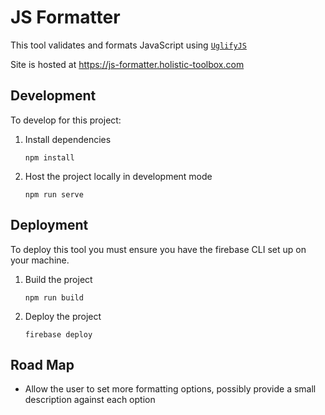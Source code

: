 # JS Formatter

This tool validates and formats JavaScript using [`UglifyJS`](https://www.npmjs.com/package/uglifyjs-browser)

Site is hosted at https://js-formatter.holistic-toolbox.com

## Development
To develop for this project:
1. Install dependencies
	```
	npm install
	```
2. Host the project locally in development mode
	```
	npm run serve
	```

## Deployment
To deploy this tool you must ensure you have the firebase CLI set up on your machine.
1. Build the project
	```
	npm run build
	```
2. Deploy the project
	```
	firebase deploy
	```

## Road Map
- Allow the user to set more formatting options, possibly provide a small description against each option